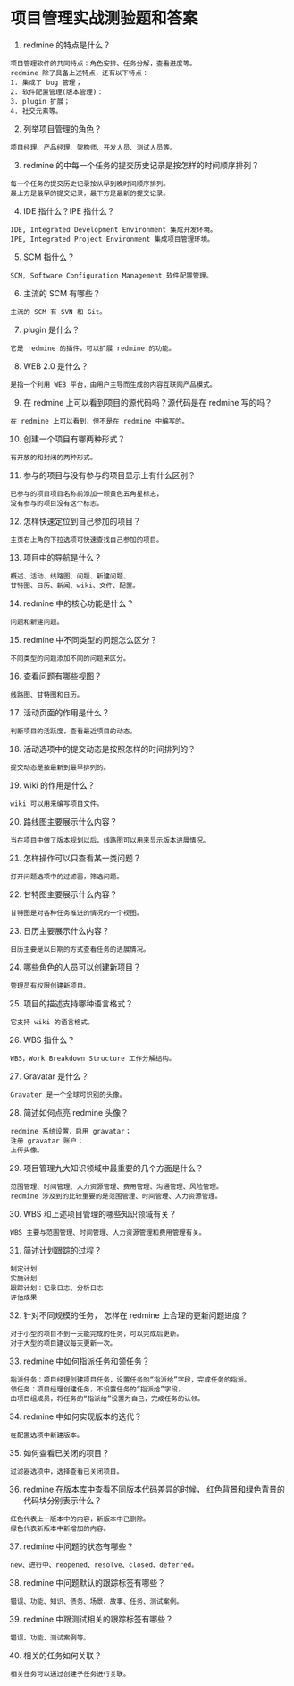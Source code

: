 # 项目管理实战测验题和答案

1. redmine 的特点是什么？  
```
项目管理软件的共同特点：角色安排、任务分解，查看进度等。  
redmine 除了具备上述特点，还有以下特点：  
1. 集成了 bug 管理；  
2. 软件配置管理(版本管理)：  
3. plugin 扩展；  
4. 社交元素等。  
```  
2. 列举项目管理的角色？  
```
项目经理、产品经理、架构师、开发人员、测试人员等。
```  
3. redmine 的中每一个任务的提交历史记录是按怎样的时间顺序排列？  
```
每一个任务的提交历史记录按从早到晚时间顺序排列。
最上方是最早的提交记录，最下方是最新的提交记录。  
```
4. IDE 指什么？IPE 指什么？  
```
IDE, Integrated Development Environment 集成开发环境。
IPE, Integrated Project Environment 集成项目管理环境。
```
5. SCM 指什么？  
```
SCM, Software Configuration Management 软件配置管理。
```
6. 主流的 SCM 有哪些？  
```
主流的 SCM 有 SVN 和 Git。
```
7. plugin 是什么？  
```
它是 redmine 的插件，可以扩展 redmine 的功能。
```
8. WEB 2.0 是什么？  
```
是指一个利用 WEB 平台，由用户主导而生成的内容互联网产品模式。
``` 
9. 在 redmine 上可以看到项目的源代码吗？源代码是在 redmine 写的吗？  
```
在 redmine 上可以看到，但不是在 redmine 中编写的。
``` 
10. 创建一个项目有哪两种形式？  
```
有开放的和封闭的两种形式。
``` 
11. 参与的项目与没有参与的项目显示上有什么区别？  
```
已参与的项目项目名称前添加一颗黄色五角星标志，
没有参与的项目没有这个标志。
``` 
12. 怎样快速定位到自己参加的项目？  
```
主页右上角的下拉选项可快速查找自己参加的项目。
``` 
13. 项目中的导航是什么？  
```
概述、活动、线路图、问题、新建问题、
甘特图、日历、新闻、wiki、文件、配置。
``` 
14. redmine 中的核心功能是什么？  
```
问题和新建问题。
```
15. redmine 中不同类型的问题怎么区分？
```
不同类型的问题添加不同的问题来区分。
``` 
16. 查看问题有哪些视图？  
```
线路图、甘特图和日历。
``` 
17. 活动页面的作用是什么？  
```
判断项目的活跃度，查看最近项目的动态。
``` 
18. 活动选项中的提交动态是按照怎样的时间排列的？  
```
提交动态是按最新到最早排列的。
``` 
19. wiki 的作用是什么？  
```
wiki 可以用来编写项目文件。
``` 
20. 路线图主要展示什么内容？  
```
当在项目中做了版本规划以后，线路图可以用来显示版本进展情况。
``` 
21. 怎样操作可以只查看某一类问题？  
```
打开问题选项中的过滤器，筛选问题。
``` 
22. 甘特图主要展示什么内容？  
```
甘特图是对各种任务推进的情况的一个视图。
``` 
23. 日历主要展示什么内容？  
```
日历主要是以日期的方式查看任务的进展情况。
``` 
24. 哪些角色的人员可以创建新项目？  
```
管理员有权限创建新项目。
``` 
25. 项目的描述支持哪种语言格式？  
```
它支持 wiki 的语言格式。
``` 
26. WBS 指什么？  
```
WBS，Work Breakdown Structure 工作分解结构。
``` 
27. Gravatar 是什么？  
```
Gravater 是一个全球可识别的头像。
``` 
28. 简述如何点亮 redmine 头像？  
```
redmine 系统设置，启用 gravatar；
注册 gravatar 账户；
上传头像。
``` 
29. 项目管理九大知识领域中最重要的几个方面是什么？  
```
范围管理、时间管理、人力资源管理、费用管理、沟通管理、风险管理。
redmine 涉及到的比较重要的是范围管理、时间管理、人力资源管理。
``` 
30. WBS 和上述项目管理的哪些知识领域有关？  
```
WBS 主要与范围管理、时间管理、人力资源管理和费用管理有关。
``` 
31. 简述计划跟踪的过程？  
```
制定计划
实施计划
跟踪计划：记录日志、分析日志
评估成果
```
32. 针对不同规模的任务，
怎样在 redmine 上合理的更新问题进度？
```
对于小型的项目不到一天能完成的任务，可以完成后更新。
对于大型的项目建议每天更新一次。
```
33. redmine 中如何指派任务和领任务？
```
指派任务：项目经理创建项目任务，设置任务的“指派给”字段，完成任务的指派。
领任务：项目经理创建任务，不设置任务的“指派给”字段，
由项目组成员，将任务的“指派给”设置为自己，完成任务的认领。
```
34. redmine 中如何实现版本的迭代？
```
在配置选项中新建版本。
```
35. 如何查看已关闭的项目？
```
过滤器选项中，选择查看已关闭项目。
```
36. redmine 在版本库中查看不同版本代码差异的时候，
红色背景和绿色背景的代码块分别表示什么？  
```
红色代表上一版本中的内容，新版本中已删除。
绿色代表新版本中新增加的内容。
```
37. redmine 中问题的状态有哪些？
```
new、进行中、reopened、resolve、closed、deferred。
```
38. redmine 中问题默认的跟踪标签有哪些？
```
错误、功能、知识、债务、场景、故事、任务、测试案例。
```
39. redmine 中跟测试相关的跟踪标签有哪些？
```
错误、功能、测试案例等。
```
40. 相关的任务如何关联？
```
相关任务可以通过创建子任务进行关联。
```
